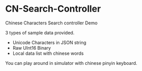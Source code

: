 # CN-Search-Controller
Chinese Characters Search controller Demo 

3 types of sample data provided.
- Unicode Characters in JSON string
- Raw UInt16 Binary 
- Local data list with chinese words 

You can play around in simulator with chinese pinyin keyboard.

